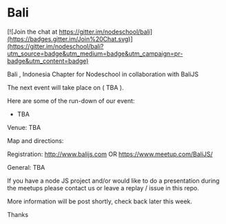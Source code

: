 # Bali

[![Join the chat at https://gitter.im/nodeschool/bali](https://badges.gitter.im/Join%20Chat.svg)](https://gitter.im/nodeschool/bali?utm_source=badge&utm_medium=badge&utm_campaign=pr-badge&utm_content=badge)

Bali , Indonesia Chapter for Nodeschool in collaboration with BaliJS

The next event will take place on ( TBA ).

Here are some of the run-down of our event:
+ TBA

Venue:
TBA

Map and directions:

Registration:
http://www.balijs.com
OR
https://www.meetup.com/BaliJS/

General:
TBA

If you have a node JS project and/or would like to do a presentation during the meetups please contact us or leave a replay / issue in this repo.

More information will be post shortly, check back later this week.

Thanks
